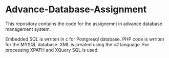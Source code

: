 # Advance-Database-Assignment

This repository contains the code for the assignemnt in advance database management system.

Embedded SQL is wrriten in c for Postgresql database.
PHP code is wrriten for the MYSQL database.
XML is created using the c# language.
For processing XPATH and XQuery SQL is used.
